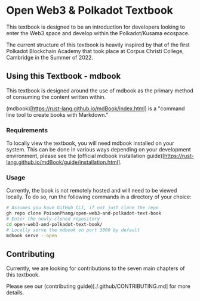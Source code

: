 # Open Web3 & Polkadot Textbook

This textbook is designed to be an introduction for developers looking to enter 
the Web3 space and develop within the Polkadot/Kusama ecospace.

The current structure of this textbook is heavily inspired by that of the first 
Polkadot Blockchain Academy that took place at Corpus Christi College, Cambridge 
in the Summer of 2022.

## Using this Textbook - mdbook

This textbook is designed around the use of mdbook as the primary method of 
consuming the content written within.

(mdbook)[https://rust-lang.github.io/mdBook/index.html] is a "command line tool 
to create books with Markdown."

### Requirements

To locally view the textbook, you will need mdbook installed on your system. 
This can be done in various ways depending on your development environment, 
please see the (official mdbook installation guide)[https://rust-lang.github.io/mdBook/guide/installation.html].

### Usage

Currently, the book is not remotely hosted and will need to be viewed locally. 
To do so, run the following commands in a directory of your choice:

```sh
# Assumes you have GitHub CLI, if not just clone the repo
gh repo clone PoisonPhang/open-web3-and-polkadot-text-book
# Enter the newly cloned repository
cd open-web3-and-polkadot-text-book/
# Locally serve the mdbook on port 3000 by default
mdbook serve --open
```

## Contributing

Currently, we are looking for contributions to the seven main chapters of this textbook.

Please see our (contributing guide)[./.github/CONTRIBUTING.md] for more details.

